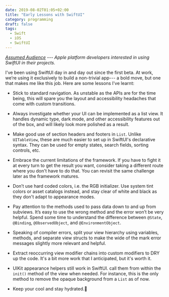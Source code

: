 ```yaml
---
date: 2019-08-02T01:05+02:00
title: "Early Lessons with SwiftUI"
category: programming
draft: false
tags:
  - Swift
  - iOS
  - SwiftUI
---
```


*[Assumed Audience](https://www.chriskrycho.com/2018/assumed-audiences.html) 
--- Apple platform developers interested in using SwiftUI in their projects.*

I've been using SwiftUI day in and day out since the first beta.
At work, we’re using it exclusively to build a non-trivial app---
a bold move, but one that makes me like this job.
Here are some lessons I've learnt:

* Stick to standard navigation. As unstable as the APIs are for the time being, this will spare you the layout and accessibility headaches that come with custom transitions.

* Always investigate whether your UI can be implemented as a list view. It handles dynamic type, dark mode, and other accessibility features out of the box, and will likely look more polished as a result.

* Make good use of section headers and footers in `List`. Unlike `UITableView`, these are much easier to set up in SwiftUI's declarative syntax. They can be used for empty states, search fields, sorting controls, etc.

* Embrace the current limitations of the framework. If you have to fight it at every turn to get the result you want, consider taking a different route where you don't have to do that. You can revisit the same challenge later as the framework matures.

* Don’t use hard coded colors, i.e. the RGB initializer. Use system tint colors or asset catalogs instead, and stay clear of white and black as they don't adapt to appearance modes.

* Pay attention to the methods used to pass data down to and up from subviews. It’s easy to use the wrong method and the error won’t be very helpful. Spend some time to understand the difference between `@State`, `@Binding`, `@ObservedObject`, and `@EnvironmentObject`.

* Speaking of compiler errors, split your view hierarchy using variables, methods, and separate view structs to make the wide of the mark error messages slightly more relevant and helpful.

* Extract reoccurring view modifier chains into custom modifiers to DRY up the code. It's a bit more work that I anticipated, but it's worth it.

* UIKit appearance helpers still work in SwiftUI. call them from within the `init()` method of the view when needed. For instance, this is the only method to remove the opaque background from a `List` as of now.

* Keep your cool and stay hydrated.🥤

